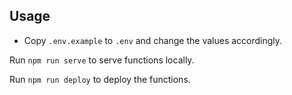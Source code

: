 ## Usage

- Copy `.env.example` to `.env` and change the values accordingly.

Run `npm run serve` to serve functions locally.

Run `npm run deploy` to deploy the functions.
